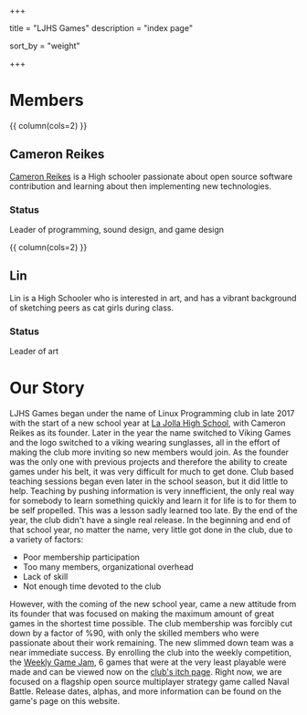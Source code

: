 +++

title = "LJHS Games"
description = "index page"

sort_by = "weight"

+++

# Members

<div class="row">

{{ column(cols=2) }}

## Cameron Reikes

[Cameron Reikes](https://creikey.github.io) is a High schooler passionate about open source software contribution and learning about then implementing new technologies.

### Status

Leader of programming, sound design, and game design

</div>

{{ column(cols=2) }}

## Lin

Lin is a High Schooler who is interested in art, and has a vibrant background of sketching peers as cat girls during class.

### Status

Leader of art

</div>

</div>

# Our Story

LJHS Games began under the name of Linux Programming club in late 2017 with the start of a new school year at [La Jolla High School](https://www.sandiegounified.org/schools/la-jolla), with Cameron Reikes as its founder. Later in the year the name switched to Viking Games and the logo switched to a viking wearing sunglasses, all in the effort of making the club more inviting so new members would join. As the founder was the only one with previous projects and therefore the ability to create games under his belt, it was very difficult for much to get done. Club based teaching sessions began even later in the school season, but it did little to help. Teaching by pushing information is very innefficient, the only real way for somebody to learn something quickly and learn it for life is to for them to be self propelled. This was a lesson sadly learned too late. By the end of the year, the club didn't have a single real release. In the beginning and end of that school year, no matter the name, very little got done in the club, due to a variety of factors:

 - Poor membership participation
 - Too many members, organizational overhead
 - Lack of skill
 - Not enough time devoted to the club

However, with the coming of the new school year, came a new attitude from its founder that was focused on making the maximum amount of great games in the shortest time possible. The club membership was forcibly cut down by a factor of %90, with only the skilled members who were passionate about their work remaining. The new slimmed down team was a near immediate success. By enrolling the club into the weekly competition, the [Weekly Game Jam](http://weeklygamejam.com/), 6 games that were at the very least playable were made and can be viewed now on the [club's itch page](https://ljhsgames.itch.io/). Right now, we are focused on a flagship open source multiplayer strategy game called Naval Battle. Release dates, alphas, and more information can be found on the game's page on this website.